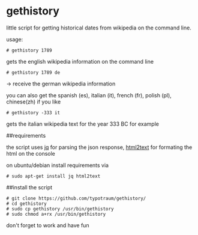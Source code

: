 # gethistory

little script for getting historical dates from wikipedia on the command line. 

usage:

```
# gethistory 1789
```

gets the english wikipedia information on the command line

```
# gethistory 1789 de
```
-> receive the german wikipedia information

you can also get the spanish (es), italian (it), french (fr), polish (pl), chinese(zh) if you like
```
# gethistory -333 it
```

gets the italian wikipedia text for the year 333 BC for example

##requirements

the script uses [jq](https://stedolan.github.io/jq/) for parsing the json response, [html2text](https://github.com/aaronsw/html2text) for formating the html on the console

on ubuntu/debian install requirements via

```
# sudo apt-get install jq html2text
```

##install the script

```
# git clone https://github.com/typotraum/gethistory/
# cd gethistory
# sudo cp gethistory /usr/bin/gethistory
# sudo chmod a+rx /usr/bin/gethistory
```
don't forget to work and have fun










